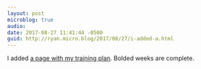 ```yaml
---
layout: post
microblog: true
audio: 
date: 2017-08-27 11:41:44 -0500
guid: http://ryan.micro.blog/2017/08/27/i-added-a.html
---
```

I added [a page with my training plan](http://www.ryanruns.com/training-plan/). Bolded weeks are complete. 
